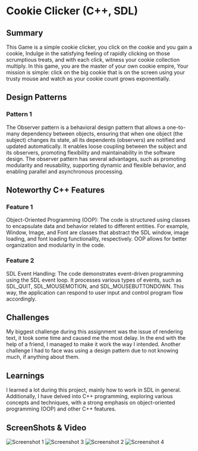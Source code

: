 # Cookie Clicker (C++, SDL)

## Summary
This Game is a simple cookie clicker, you click on the cookie and you gain a cookie, Indulge in the satisfying feeling of rapidly clicking on those scrumptious treats, and with each click, witness your cookie collection multiply.
 In this game, you are the master of your own cookie empire, Your mission is simple: click on the big cookie that is on the screen using your trusty mouse and watch as your cookie count grows exponentially.

## Design Patterns

### Pattern 1
The Observer pattern is a behavioral design pattern that allows a one-to-many dependency between objects, ensuring that when one object (the subject) changes its state, all its dependents (observers) are notified and updated automatically. 
It enables loose coupling between the subject and its observers, promoting flexibility and maintainability in the software design.
The observer pattern has several advantages, such as promoting modularity and reusability, supporting dynamic and flexible behavior, and enabling parallel and asynchronous processing.


## Noteworthy C++ Features

### Feature 1
Object-Oriented Programming (OOP): The code is structured using classes to encapsulate data and behavior related to different entities. 
For example, Window, Image, and Font are classes that abstract the SDL window, image loading, and font loading functionality, respectively. OOP allows for better organization and modularity in the code.

### Feature 2
SDL Event Handling: The code demonstrates event-driven programming using the SDL event loop. 
It processes various types of events, such as SDL_QUIT, SDL_MOUSEMOTION, and SDL_MOUSEBUTTONDOWN. 
This way, the application can respond to user input and control program flow accordingly.

## Challenges
My biggest challenge during this assignment was the issue of rendering text, it took some time and caused me the most delay.
In the end with the help of a friend, I managed to make it work the way I intended.
Another challenge I had to face was using a design pattern due to not knowing much, if anything about them.

## Learnings
I learned a lot during this project, mainly how to work in SDL in general.
Additionally, I have delved into C++ programming, exploring various concepts and techniques, with a strong emphasis on object-oriented programming (OOP) and other C++ features.

## ScreenShots & Video
![Screenshot 1](https://github.com/forsbergsskola-se/212-cpp-game-Mohammad-Al-Sharaa/assets/112474134/1809e688-41a8-4cbc-a173-8cf9cc91c800)
![Screenshot 3](https://github.com/forsbergsskola-se/212-cpp-game-Mohammad-Al-Sharaa/assets/112474134/6fa8b268-de0e-4653-94a3-d353b0ad1c8a)
![Screenshot 2](https://github.com/forsbergsskola-se/212-cpp-game-Mohammad-Al-Sharaa/assets/112474134/86ac7fdc-f429-464b-9232-0971c6ffbe1c)
![Screenshot 4](https://github.com/forsbergsskola-se/212-cpp-game-Mohammad-Al-Sharaa/assets/112474134/fd7a006f-cf4c-4745-93f6-0fe5db0eda13)
